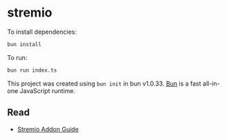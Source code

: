 # stremio

To install dependencies:

```bash
bun install
```

To run:

```bash
bun run index.ts
```

This project was created using `bun init` in bun v1.0.33. [Bun](https://bun.sh) is a fast all-in-one JavaScript runtime.

## Read

- [Stremio Addon Guide](https://stremio.github.io/stremio-addon-guide/)
